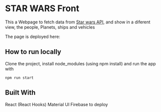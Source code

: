 # STAR WARS Front

This a Webpage to fetch data from [Star wars API](https://swapi.dev/documentation#starships), and show in a diferent view, the people, Planets, ships and vehicles

The page is deployed here:

## How to run locally

Clone the project, install node_modules (using npm install) and run the app with

`npm run start`

## Built With

React (React Hooks)
Material UI
Firebase to deploy
